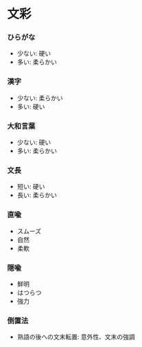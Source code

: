 # 文彩

### ひらがな

- 少ない: 硬い
- 多い: 柔らかい

### 漢字

- 少ない: 柔らかい
- 多い: 硬い

### 大和言葉

- 少ない: 硬い
- 多い: 柔らかい

### 文長

- 短い: 硬い
- 長い: 柔らかい

### 直喩

- スムーズ
- 自然
- 柔軟

### 隠喩

- 鮮明
- はつらつ
- 強力

### 倒置法

- 熟語の後への文末転置: 意外性、文末の強調

